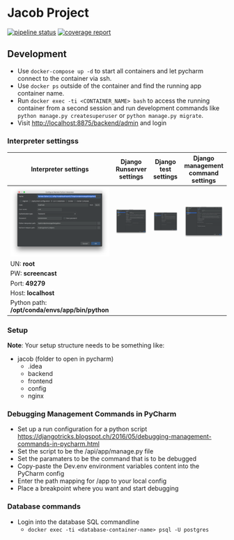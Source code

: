 # Jacob Project

[![pipeline status](https://gitlab.propulsion-home.ch/full-stack/batch-2018-09/personal-projects/jacob-project/backend/badges/master/pipeline.svg)](https://gitlab.propulsion-home.ch/full-stack/batch-2018-09/personal-projects/jacob-project/backend/commits/master)
[![coverage report](https://gitlab.propulsion-home.ch/full-stack/batch-2018-09/personal-projects/jacob-project/backend/badges/master/coverage.svg)](https://gitlab.propulsion-home.ch/full-stack/batch-2018-09/personal-projects/jacob-project/backend/commits/master)

## Development

- Use `docker-compose up -d` to start all containers and let pycharm connect to the container via ssh.
- Use `docker ps` outside of the container and find the running app container name.
- Run `docker exec -ti <CONTAINER_NAME> bash` to access the running container from a second session
  and run development commands like `python manage.py createsuperuser` or `python manage.py migrate`.
- Visit [http://localhost:8875/backend/admin](http://localhost:8875/backend/admin) and login

### Interpreter settingss

| Interpreter settings                                                        | Django Runserver settings                                                        | Django test settings                                                        | Django management command settings                                                        |
|-----------------------------------------------------------------------------|----------------------------------------------------------------------------------|-----------------------------------------------------------------------------|-------------------------------------------------------------------------------------------|
| ![alt text](./readme_files/interpreter_settings.png "Interpreter settings") | ![alt text](./readme_files/django_runserver_settings.png "Interpreter settings") | ![alt text](./readme_files/django_test_settings.png "Interpreter settings") | ![alt text](./readme_files/django_management_command_settings.png "Interpreter settings") |
| UN: **root**                                                                |                                                                                  |                                                                             |                                                                                           |
| PW: **screencast**                                                          |                                                                                  |                                                                             |                                                                                           |
| Port: **49279**                                                             |                                                                                  |                                                                             |                                                                                           |
| Host: **localhost**                                                         |                                                                                  |                                                                             |                                                                                           |
| Python path: **/opt/conda/envs/app/bin/python**                             |                                                                                  |                                                                             |                                                                                           |

### Setup

**Note**: Your setup structure needs to be something like:

- jacob (folder to open in pycharm)
    - .idea
    - backend
    - frontend
    - config
    - nginx

### Debugging Management Commands in PyCharm

- Set up a run configuration for a python script https://djangotricks.blogspot.ch/2016/05/debugging-management-commands-in-pycharm.html
- Set the script to be the /api/app/manage.py file
- Set the paramaters to be the command that is to be debugged
- Copy-paste the Dev.env environment variables content into the PyCharm config
- Enter the path mapping for /app to your local config
- Place a breakpoint where you want and start debugging

### Database commands

- Login into the database SQL commandline
    - `docker exec -ti <database-container-name> psql -U postgres`
